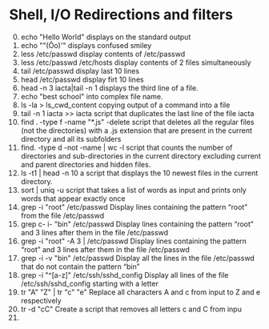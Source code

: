 # Shell, I/O Redirections and filters
0. echo "Hello World" displays on the standard output
1. echo "\"(Ôo)'" displays confused smiley
2. less /etc/passwd display contents of /etc/passwd
3. less /etc/passwd /etc/hosts display contents of 2 files simultaneously
4. tail /etc/passwd display last 10 lines
5. head /etc/passwd display firt 10 lines
6. head -n 3 iacta|tail -n 1 displays the third line of a file.
7. echo "best school" into complex file name.
8. ls -la > ls_cwd_content copying output of a command into a file
9. tail -n 1 iacta >> iacta script that duplicates the last line of the file iacta
10. find . -type f -name "*.js" -delete script that deletes all the regular files (not the directories) with a .js extension that are present in the current directory and all its subfolders
11. find. -type d -not -name | wc -l script that counts the number of directories and sub-directories in the current directory excluding current and parent directories and hidden files.
12. ls -t1 | head -n 10 a script that displays the 10 newest files in the current directory.
13. sort | uniq -u script that takes a list of words as input and prints only words that appear exactly once
14. grep -i "root" /etc/passwd Display lines containing the pattern “root” from the file /etc/passwd
15. grep c- i- "bin" /etc/passwd Display lines containing the pattern “root” and 3 lines after them in the file /etc/passwd
16.  grep -i "root" -A 3 | /etc/passwd Display lines containing the pattern “root” and 3 lines after them in the file /etc/passwd
17. grep -i -v "bin" /etc/passwd Display all the lines in the file /etc/passwd that do not contain the pattern “bin”
18.  grep -i "^[a-z]" /etc/ssh/sshd_config Display all lines of the file /etc/ssh/sshd_config starting with a letter
19. tr "A" "Z" | tr "c" "e" Replace all characters A and c from input to Z and e respectively
20.  tr -d "cC" Create a script that removes all letters c and C from inpu
21. 
